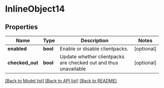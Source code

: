 # InlineObject14

## Properties
Name | Type | Description | Notes
------------ | ------------- | ------------- | -------------
**enabled** | **bool** | Enable or disable clientpacks. | [optional] 
**checked_out** | **bool** | Update whether clientpacks are checked out and thus unavailable | [optional] 

[[Back to Model list]](../README.md#documentation-for-models) [[Back to API list]](../README.md#documentation-for-api-endpoints) [[Back to README]](../README.md)


